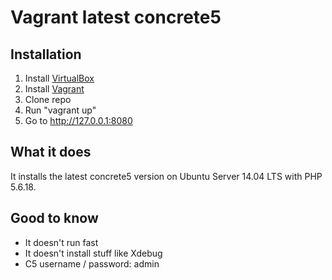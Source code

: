 # Vagrant latest concrete5

## Installation
1. Install [VirtualBox](https://www.virtualbox.org/wiki/Downloads)
2. Install [Vagrant](https://www.vagrantup.com/downloads.html)
3. Clone repo
4. Run "vagrant up"
5. Go to http://127.0.0.1:8080


## What it does
It installs the latest concrete5 version on Ubuntu Server 14.04 LTS with PHP 5.6.18. 


## Good to know
+ It doesn't run fast
+ It doesn't install stuff like Xdebug
+ C5 username / password: admin
